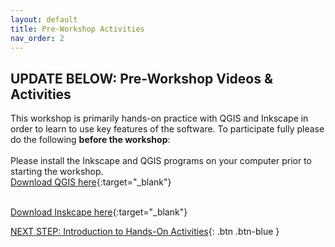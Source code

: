 ```yaml
---
layout: default
title: Pre-Workshop Activities
nav_order: 2
---
```

## UPDATE BELOW: Pre-Workshop Videos & Activities
This workshop is primarily hands-on practice with QGIS and Inkscape in order to learn to use key features of the software. To participate fully please do the following **before the workshop**:<br>
<br>Please install the Inkscape and QGIS programs on your computer prior to starting the workshop. <br>[Download QGIS here](https://qgis.org/download/){:target="_blank"}<br>

<br>[Download Inskcape here](https://inkscape.org/release/0.92.4/windows/64-bit/){:target="_blank"}<br> 

[NEXT STEP: Introduction to Hands-On Activities](activities-intro.html){: .btn .btn-blue }
